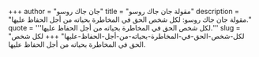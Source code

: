 +++
author = "جان جاك روسو"
title = "مقولة جان جاك روسو"
description = "مقولة جان جاك روسو: لكل شخص الحق في المخاطرة بحياته من أجل الحفاظ عليها."
quote = '''لكل شخص الحق في المخاطرة بحياته من أجل الحفاظ عليها.'''
slug = "لكل-شخص-الحق-في-المخاطرة-بحياته-من-أجل-الحفاظ-عليها"
+++
لكل شخص الحق في المخاطرة بحياته من أجل الحفاظ عليها.
